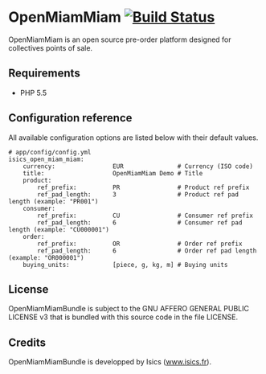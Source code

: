 OpenMiamMiam [![Build Status](https://secure.travis-ci.org/isics/OpenMiamMiam.png)](https://travis-ci.org/isics/OpenMiamMiam)
============

OpenMiamMiam is an open source pre-order platform designed for collectives points of sale.


## Requirements

- PHP 5.5

## Configuration reference

All available configuration options are listed below with their default values.

    # app/config/config.yml
    isics_open_miam_miam:
        currency:                EUR               # Currency (ISO code)
        title:                   OpenMiamMiam Demo # Title
        product:
            ref_prefix:          PR                # Product ref prefix
            ref_pad_length:      3                 # Product ref pad length (example: "PR001")
        consumer:
            ref_prefix:          CU                # Consumer ref prefix
            ref_pad_length:      6                 # Consumer ref pad length (example: "CU000001")
        order:
            ref_prefix:          OR                # Order ref prefix
            ref_pad_length:      6                 # Order ref pad length (example: "OR000001")
        buying_units:            [piece, g, kg, m] # Buying units

## License

OpenMiamMiamBundle is subject to the GNU AFFERO GENERAL PUBLIC LICENSE v3
that is bundled with this source code in the file LICENSE.

## Credits

OpenMiamMiamBundle is developped by Isics (www.isics.fr).
